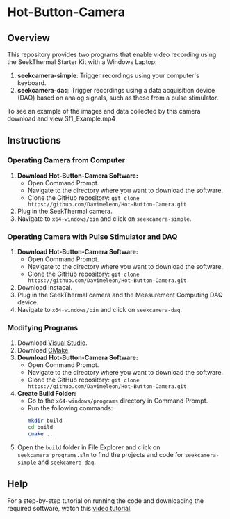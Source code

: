 # Hot-Button-Camera

## Overview
This repository provides two programs that enable video recording using the SeekThermal Starter Kit with a Windows Laptop:
1. **seekcamera-simple**: Trigger recordings using your computer's keyboard.
2. **seekcamera-daq**: Trigger recordings using a data acquisition device (DAQ) based on analog signals, such as those from a pulse stimulator.

To see an example of the images and data collected by this camera download and view Sf1_Example.mp4

## Instructions

### Operating Camera from Computer
1. **Download Hot-Button-Camera Software:**
   - Open Command Prompt.
   - Navigate to the directory where you want to download the software.
   - Clone the GitHub repository: `git clone https://github.com/Davimeleon/Hot-Button-Camera.git`
2. Plug in the SeekThermal camera.
3. Navigate to `x64-windows/bin` and click on `seekcamera-simple`.

### Operating Camera with Pulse Stimulator and DAQ
1. **Download Hot-Button-Camera Software:**
   - Open Command Prompt.
   - Navigate to the directory where you want to download the software.
   - Clone the GitHub repository: `git clone https://github.com/Davimeleon/Hot-Button-Camera.git`
2. Download Instacal.
3. Plug in the SeekThermal camera and the Measurement Computing DAQ device.
4. Navigate to `x64-windows/bin` and click on `seekcamera-daq`.

### Modifying Programs
1. Download [Visual Studio](https://visualstudio.microsoft.com/vs/community/).
2. Download [CMake](https://cmake.org/download/).
3. **Download Hot-Button-Camera Software:**
   - Open Command Prompt.
   - Navigate to the directory where you want to download the software.
   - Clone the GitHub repository: `git clone https://github.com/Davimeleon/Hot-Button-Camera.git`
4. **Create Build Folder:**
   - Go to the `x64-windows/programs` directory in Command Prompt.
   - Run the following commands:
     ```sh
     mkdir build
     cd build
     cmake ..
     ```
5. Open the `build` folder in File Explorer and click on `seekcamera_programs.sln` to find the projects and code for `seekcamera-simple` and `seekcamera-daq`.

## Help
For a step-by-step tutorial on running the code and downloading the required software, watch this [video tutorial](https://vimeo.com/585062558).

